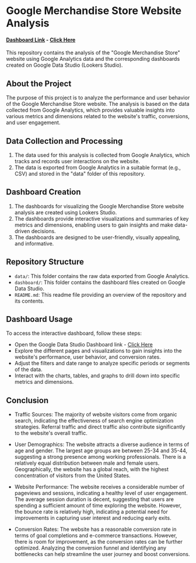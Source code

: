 # Google Merchandise Store Website Analysis

#### <ins>Dashboard Link</ins> - [Click Here](https://lookerstudio.google.com/s/jEu-5W4sb1s)

This repository contains the analysis of the "Google Merchandise Store" website using Google Analytics data and the corresponding dashboards created on Google Data Studio (Lookers Studio).

## About the Project

The purpose of this project is to analyze the performance and user behavior of the Google Merchandise Store website. The analysis is based on the data collected from Google Analytics, which provides valuable insights into various metrics and dimensions related to the website's traffic, conversions, and user engagement.

## Data Collection and Processing

1. The data used for this analysis is collected from Google Analytics, which tracks and records user interactions on the website.
2. The data is exported from Google Analytics in a suitable format (e.g., CSV) and stored in the "data" folder of this repository.

## Dashboard Creation

1. The dashboards for visualizing the Google Merchandise Store website analysis are created using Lookers Studio.
2. The dashboards provide interactive visualizations and summaries of key metrics and dimensions, enabling users to gain insights and make data-driven decisions.
3. The dashboards are designed to be user-friendly, visually appealing, and informative.

## Repository Structure

- `data/`: This folder contains the raw data exported from Google Analytics.
- `dashboard/`: This folder contains the dashboard files created on Google Data Studio.
- `README.md`: This readme file providing an overview of the repository and its contents.

## Dashboard Usage

To access the interactive dashboard, follow these steps:

- Open the Google Data Studio Dashboard link - [Click Here](https://lookerstudio.google.com/s/jEu-5W4sb1s)
- Explore the different pages and visualizations to gain insights into the website's performance, user behavior, and conversion rates.
- Adjust the filters and date range to analyze specific periods or segments of the data.
- Interact with the charts, tables, and graphs to drill down into specific metrics and dimensions.


## Conclusion

- Traffic Sources: The majority of website visitors come from organic search, indicating the effectiveness of search engine optimization strategies. Referral traffic and direct traffic also contribute significantly to the website's overall traffic.

- User Demographics: The website attracts a diverse audience in terms of age and gender. The largest age groups are between 25-34 and 35-44, suggesting a strong presence among working professionals. There is a relatively equal distribution between male and female users. Geographically, the website has a global reach, with the highest concentration of visitors from the United States.

- Website Performance: The website receives a considerable number of pageviews and sessions, indicating a healthy level of user engagement. The average session duration is decent, suggesting that users are spending a sufficient amount of time exploring the website. However, the bounce rate is relatively high, indicating a potential need for improvements in capturing user interest and reducing early exits.

- Conversion Rates: The website has a reasonable conversion rate in terms of goal completions and e-commerce transactions. However, there is room for improvement, as the conversion rates can be further optimized. Analyzing the conversion funnel and identifying any bottlenecks can help streamline the user journey and boost conversions.
